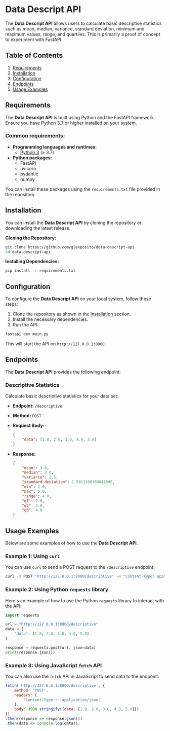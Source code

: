 # Data Descript API

The **Data Descript API** allows users to calculate basic descriptive statistics such as mean, median, variance, standard deviation, minimum and maximum values, range, and quartiles. This is primarily a proof of concept to experiment with FastAPI.

## Table of Contents

1. [Requirements](#requirements)
2. [Installation](#installation)
3. [Configuration](#configuration)
4. [Endpoints](#endpoints)
5. [Usage Examples](#usage-examples)

## Requirements

The **Data Descript API** is built using Python and the FastAPI framework. Ensure you have Python 3.7 or higher installed on your system.

### Common requirements:

- **Programming languages and runtimes:**
  - [Python 3](https://www.python.org/downloads/) (&ge; 3.7)
- **Python packages:**
  - FastAPI
  - uvicorn
  - pydantic
  - numpy

You can install these packages using the `requirements.txt` file provided in the repository.

## Installation

You can install the **Data Descript API** by cloning the repository or downloading the latest release.

**Cloning the Repository:**

```bash
git clone https://github.com/glexposito/data-descript-api
cd data-descript-api
```

**Installing Dependencies:**

```bash
pip install -r requirements.txt
```

## Configuration

To configure the **Data Descript API** on your local system, follow these steps:

1. Clone the repository as shown in the [Installation](#installation) section.
2. Install the necessary dependencies.
3. Run the API:

```bash
fastapi dev main.py   
```

This will start the API on `http://127.0.0.1:8000`.

## Endpoints

The **Data Descript API** provides the following endpoint:

### Descriptive Statistics

Calculate basic descriptive statistics for your data set:

- **Endpoint:** `/descriptive`
- **Method:** `POST`
- **Request Body:**

  ```json
  {
      "data": [1.0, 2.0, 3.0, 4.0, 5.0]
  }
  ```

- **Response:**

  ```json
  {
      "mean": 3.0,
      "median": 3.0,
      "variance": 2.5,
      "standard_deviation": 1.5811388300841898,
      "min": 1.0,
      "max": 5.0,
      "range": 4.0,
      "q1": 2.0,
      "q2": 3.0,
      "q3": 4.0
  }
  ```

## Usage Examples

Below are some examples of how to use the **Data Descript API**.

### Example 1: Using `curl`

You can use `curl` to send a POST request to the `/descriptive` endpoint:

```bash
curl -X POST "http://127.0.0.1:8000/descriptive" -H "Content-Type: application/json" -d '{"data": [1.0, 2.0, 3.0, 4.0, 5.0]}'
```

### Example 2: Using Python `requests` library

Here's an example of how to use the Python `requests` library to interact with the API:

```python
import requests

url = "http://127.0.0.1:8000/descriptive"
data = {
    "data": [1.0, 2.0, 3.0, 4.0, 5.0]
}

response = requests.post(url, json=data)
print(response.json())
```

### Example 3: Using JavaScript `fetch` API

You can also use the `fetch` API in JavaScript to send data to the endpoint:

```javascript
fetch('http://127.0.0.1:8000/descriptive', {
    method: 'POST',
    headers: {
        'Content-Type': 'application/json'
    },
    body: JSON.stringify({data: [1.0, 2.0, 3.0, 4.0, 5.0]})
})
.then(response => response.json())
.then(data => console.log(data));
```
